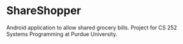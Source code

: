 ShareShopper
============

Android application to allow shared grocery bills. Project for CS 252 Systems Programming at Purdue University.
